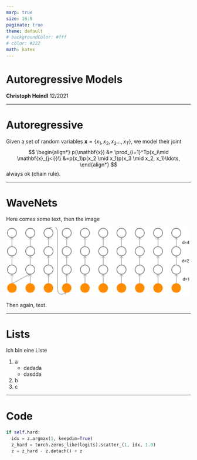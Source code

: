 ```yaml
---
marp: true
size: 16:9
paginate: true
theme: default
# backgroundColor: #fff
# color: #222
math: katex
---
```

<!-- 
_class: lead
_footer: 'https://github.com/cheind/autoregressive'
_paginate: false
 -->
<style>
section { 
    font-size: 25px; 
}
img[alt~="center"] {
  display: block;
  margin: 0 auto;
}
</style>
<style scoped>section { font-size: 30px; }</style>
# Autoregressive Models
**Christoph Heindl**
12/2021

---

# Autoregressive

Given a set of random variables $\mathbf{x}=\{x_1,x_2,x_3...,x_T\}$, we model their joint
$$
\begin{align*}
p(\mathbf{x}) &= \prod_{i=1}^Tp(x_i\mid \mathbf{x}_{j<i})\\
&=p(x_1)p(x_2 \mid x_1)p(x_3 \mid x_2, x_1)\ldots,
\end{align*}
$$
always ok (chain rule).

---

# WaveNets

Here comes some text, then the image

![center](wavenets.svg) 

Then again, text.

---

# Lists

Ich bin eine Liste
1. a
    - dadada
    - dasdda
1. b
1. c

---

# Code

```python
if self.hard:
  idx = z.argmax(1, keepdim=True)
  z_hard = torch.zeros_like(logits).scatter_(1, idx, 1.0)
  z = z_hard - z.detach() + z
```
